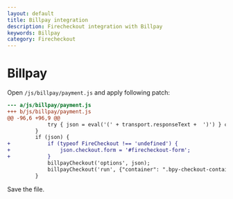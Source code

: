 ```yaml
---
layout: default
title: Billpay integration
description: Firecheckout integration with Billpay
keywords: Billpay
category: Firecheckout
---
```


# Billpay

Open `/js/billpay/payment.js` and apply following patch:

```diff
--- a/js/billpay/payment.js
+++ b/js/billpay/payment.js
@@ -96,6 +96,9 @@
             try { json = eval('(' + transport.responseText +  ')') } catch (e) { }
         }
         if (json) {
+            if (typeof FireCheckout !== 'undefined') {
+                json.checkout.form = '#firecheckout-form';
+            }
             billpayCheckout('options', json);
             billpayCheckout('run', {"container": ".bpy-checkout-container"});
         }
```

Save the file.
